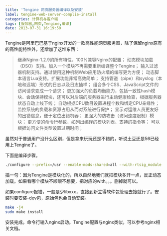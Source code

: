 ```yaml
---
title: 'Tengine 网页服务器编译以及安装'
label: tengine-web-server-complie-install
categories: 计算机与客户端
tags: [服务器,网页,Tengine,编译]
date: 2013-07-31 16:19:50
---
```

Tengine是阿里巴巴基于nginx开发的一款高性能网页服务器，除了保留nginx原有的高性能特性外，还增加了这堆东西：

<blockquote>
继承Nginx-1.2.9的所有特性，100%兼容Nginx的配置；
动态模块加载（DSO）支持。加入一个模块不再需要重新编译整个Tengine；
输入过滤器机制支持。通过使用这种机制Web应用防火墙的编写更为方便；
动态脚本语言Lua支持。扩展功能非常高效简单；
支持管道（pipe）和syslog（本地和远端）形式的日志以及日志抽样；
组合多个CSS、JavaScript文件的访问请求变成一个请求；
更加强大的负载均衡能力，包括一致性hash模块、会话保持模块，还可以对后端的服务器进行主动健康检查，根据服务器状态自动上线下线；
自动根据CPU数目设置进程个数和绑定CPU亲缘性；
监控系统的负载和资源占用从而对系统进行保护；
显示对运维人员更友好的出错信息，便于定位出错机器；
更强大的防攻击（访问速度限制）模块；
更方便的命令行参数，如列出编译的模块列表、支持的指令等；
可以根据访问文件类型设置过期时间；
</blockquote>

虽然对于普通用户没什么区别，但是拿来玩玩还是不错的，听说土豆还是56已经用上Tengine了。

下面是编译步骤。

```bash
./configure --prefix=/usr --enable-mods-shared=all --with-rtsig_module --with-select_module --with-poll_module --with-file-aio --with-ipv6 --with-http_realip_module --with-http_addition_module --with-http_xslt_module --with-http_image_filter_module --with-http_geoip_module --with-http_sub_module --with-http_dav_module --with-http_flv_module --with-http_slice_module --with-http_mp4_module --with-http_gzip_static_module --with-http_concat_module --with-http_random_index_module --with-http_secure_link_module --with-http_degradation_module --with-http_sysguard_module --with-http_lua_module --with-http_tfs_module --with-mail --with-mail_ssl_module --with-google_perftools_module --with-cpp_test_module --with-backtrace_module --with-pcre --with-pcre-jit --with-md5-asm --with-sha1-asm --with-libatomic --with-jemalloc
```

插一句：因为Tengine是模块化的，所以自然地我们就把模块多开一点，反正动态加载。如果看哪个模块不顺眼不想要，把对应的with。。。删掉就可以。

如果configure报错，一般是少libxxx，直接到新立得软件包管理去搜就行了。安装时要安装-dev包，原始包也会自动安装。

```bash
make -j4
sudo make install
```

安装完成。命令行输入nginx启动。Tengine配置与nginx类似，可以参考nginx相关文档。
